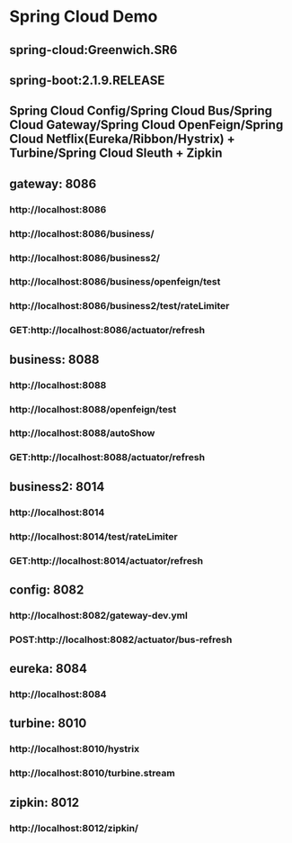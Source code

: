 # Spring Cloud Demo
## spring-cloud:Greenwich.SR6
## spring-boot:2.1.9.RELEASE
## Spring Cloud Config/Spring Cloud Bus/Spring Cloud Gateway/Spring Cloud OpenFeign/Spring Cloud Netflix(Eureka/Ribbon/Hystrix) + Turbine/Spring Cloud Sleuth + Zipkin

## gateway:     8086
### http://localhost:8086
### http://localhost:8086/business/
### http://localhost:8086/business2/
### http://localhost:8086/business/openfeign/test
### http://localhost:8086/business2/test/rateLimiter
### GET:http://localhost:8086/actuator/refresh

## business:    8088
### http://localhost:8088
### http://localhost:8088/openfeign/test
### http://localhost:8088/autoShow
### GET:http://localhost:8088/actuator/refresh

## business2:   8014
### http://localhost:8014
### http://localhost:8014/test/rateLimiter
### GET:http://localhost:8014/actuator/refresh

## config:      8082
### http://localhost:8082/gateway-dev.yml
### POST:http://localhost:8082/actuator/bus-refresh

## eureka:      8084
### http://localhost:8084

## turbine:     8010
### http://localhost:8010/hystrix
### http://localhost:8010/turbine.stream

## zipkin:         8012
### http://localhost:8012/zipkin/
